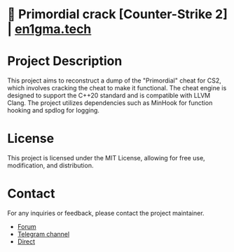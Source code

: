 # 👾 Primordial crack [Counter-Strike 2] | [en1gma.tech](https://en1gma.tech/)
# Project Description
This project aims to reconstruct a dump of the "Primordial" cheat for CS2, which involves cracking the cheat to make it functional. The cheat engine is designed to support the C++20 standard and is compatible with LLVM Clang. The project utilizes dependencies such as MinHook for function hooking and spdlog for logging.

# License
This project is licensed under the MIT License, allowing for free use, modification, and distribution.

# Contact
For any inquiries or feedback, please contact the project maintainer.
- [Forum](https://en1gma.tech/)
- [Telegram channel](https://t.me/animstate)
- [Direct](https://t.me/sarcastroph3)
